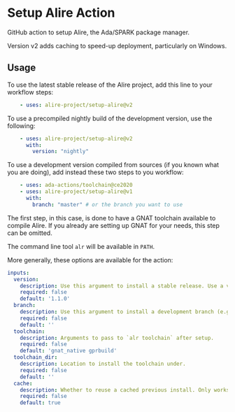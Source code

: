 # Setup Alire Action

GitHub action to setup Alire, the Ada/SPARK package manager.

Version v2 adds caching to speed-up deployment, particularly on Windows.

## Usage

To use the latest stable release of the Alire project, add this line to your workflow steps:
```yaml
    - uses: alire-project/setup-alire@v2
```

To use a precompiled nightly build of the development version, use the following:
```yaml
    - uses: alire-project/setup-alire@v2
      with:
        version: "nightly"
```

To use a development version compiled from sources (if you known what
you are doing), add instead these two steps to you workflow:
```yaml
    - uses: ada-actions/toolchain@ce2020
    - uses: alire-project/setup-alire@v1
      with:
        branch: "master" # or the branch you want to use
```
The first step, in this case, is done to have a GNAT toolchain available to
compile Alire. If you already are setting up GNAT for your needs, this step can
be omitted.

The command line tool `alr` will be available in `PATH`.

More generally, these options are available for the action:

```yaml
inputs:
  version:
    description: Use this argument to install a stable release. Use a version number without v prefix, e.g., 1.0.1, 1.1.0. This argument will be ignored if a branch argument is supplied. Defaults to the latest stable release.
    required: false
    default: '1.1.0'
  branch:
    description: Use this argument to install a development branch (e.g., master). Using this option will require a preexisting compiler in the workflow environment.
    required: false
    default: ''
  toolchain:
    description: Arguments to pass to `alr toolchain` after setup.
    required: false
    default: 'gnat_native gprbuild'
  toolchain_dir:
    description: Location to install the toolchain under.
    required: false
    default: ''
  cache:
    description: Whether to reuse a cached previous install. Only works for stable releases.
    required: false
    default: true
```
